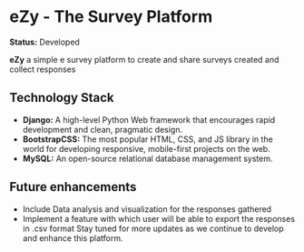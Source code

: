 # eZy - The Survey Platform

**Status:** Developed

**eZy** a simple e survey platform to create and share surveys created and collect responses

## Technology Stack

- **Django:** A high-level Python Web framework that encourages rapid development and clean, pragmatic design.
- **BootstrapCSS:** The most popular HTML, CSS, and JS library in the world for developing responsive, mobile-first projects on the web.
- **MySQL:** An open-source relational database management system.
## Future enhancements
- Include Data analysis and visualization for the responses gathered
- Implement a feature with which user will be able to export the responses in .csv format
Stay tuned for more updates as we continue to develop and enhance this platform.
